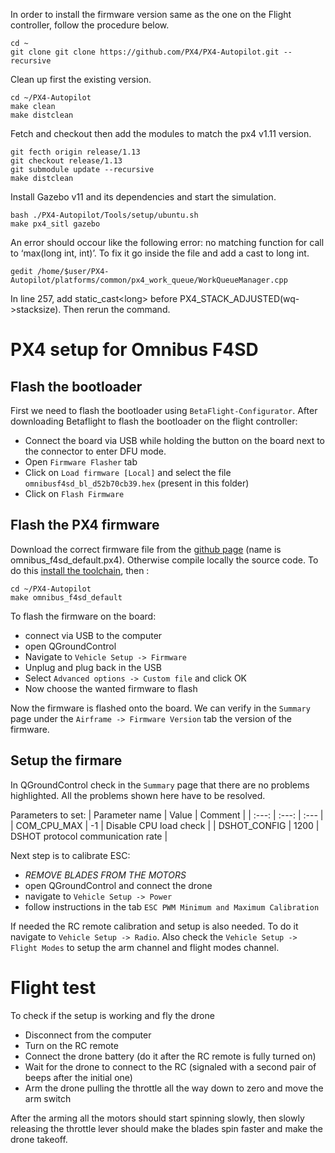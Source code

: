 In order to install the firmware version same as the one on the Flight controller, follow the procedure below.
```
cd ~
git clone git clone https://github.com/PX4/PX4-Autopilot.git --recursive
```
Clean up first the existing version.
```
cd ~/PX4-Autopilot
make clean
make distclean
```
Fetch and checkout then add the modules to match the px4 v1.11 version.
```
git fecth origin release/1.13
git checkout release/1.13
git submodule update --recursive
make distclean
```

Install Gazebo v11 and its dependencies and start the simulation.
```
bash ./PX4-Autopilot/Tools/setup/ubuntu.sh
make px4_sitl gazebo
```

An error should occour like the following error: no matching function for call to ‘max(long int, int)’. To fix it go inside the file and add a cast to long int.
```
gedit /home/$user/PX4-Autopilot/platforms/common/px4_work_queue/WorkQueueManager.cpp 
```
In line 257, add static_cast\<long\> before PX4_STACK_ADJUSTED(wq->stacksize). Then rerun the command.

# PX4 setup for Omnibus F4SD
## Flash the bootloader
First we need to flash the bootloader using `BetaFlight-Configurator`. After downloading Betaflight to flash the bootloader on the flight controller:
- Connect the board via USB while holding the button on the board next to the connector to enter DFU mode. 
- Open `Firmware Flasher` tab
- Click on `Load firmware [Local]` and select the file `omnibusf4sd_bl_d52b70cb39.hex` (present in this folder) 
- Click on `Flash Firmware`

## Flash the PX4 firmware
Download the correct firmware file from the [github page](https://github.com/PX4/PX4-Autopilot/releases) (name is omnibus_f4sd_default.px4). Otherwise compile locally the source code. To do this [install the toolchain](https://docs.px4.io/v1.13/en/dev_setup/dev_env_linux_ubuntu.html), then :
```
cd ~/PX4-Autopilot
make omnibus_f4sd_default
```
To flash the firmware on the board:
- connect via USB to the computer 
- open QGroundControl
- Navigate to `Vehicle Setup -> Firmware`
- Unplug and plug back in the USB
- Select `Advanced options -> Custom file` and click OK
- Now choose the wanted firmware to flash

Now the firmware is flashed onto the board. We can verify in the `Summary` page under the  `Airframe -> Firmware Version` tab the version of the firmware.

## Setup the firmare
In QGroundControl check in the `Summary` page that there are no problems highlighted. All the problems shown here have to be resolved.

Parameters to set:
| Parameter name 	| Value   	| Comment	|
| :---:   			| :---: 	| :---		| 	
| COM_CPU_MAX		| -1	   	| Disable CPU load check |
| DSHOT_CONFIG 		| 1200		| DSHOT protocol communication rate |

Next step is to calibrate ESC: 
- *REMOVE BLADES FROM THE MOTORS*
- open QGroundControl and connect the drone
- navigate to `Vehicle Setup -> Power`
- follow instructions in the tab `ESC PWM Minimum and Maximum Calibration`

If needed the RC remote calibration and setup is also needed. To do it navigate to `Vehicle Setup -> Radio`. Also check the `Vehicle Setup -> Flight Modes` to setup the arm channel and flight modes channel. 

# Flight test
To check if the setup is working and fly the drone
- Disconnect from the computer
- Turn on the RC remote
- Connect the drone battery (do it after the RC remote is fully turned on)
- Wait for the drone to connect to the RC (signaled with a second pair of beeps after the initial one)
- Arm the drone pulling the throttle all the way down to zero and move the arm switch

After the arming all the motors should start spinning slowly, then slowly releasing the throttle lever should make the blades spin faster and make the drone takeoff. 